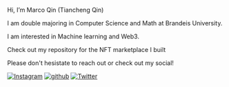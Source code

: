  Hi, I’m Marco Qin (Tiancheng Qin)
 
 I am double majoring in Computer Science and Math at Brandeis University.
 
 I am interested in Machine learning and Web3. 
 
 Check out my repository for the NFT marketplace I built
 
 
 
 Please don't hesistate to reach out or check out my social!

[![Instagram](https://img.shields.io/badge/Instagram-C13584?style=for-the-badge&logo=Instagram&logoColor=white)][1]
[![github](https://img.shields.io/badge/GitHub-000000?style=for-the-badge&logo=GitHub&logoColor=white)][2]
[![Twitter](https://img.shields.io/badge/twitter-1DA1F2?style=for-the-badge&logo=twitter&logoColor=white)][3]








[1]: https://www.instagram.com/marco_po0lo/
[2]: https://github.com/MARCOpo1o
[3]: https://twitter.com/NarcoBin
